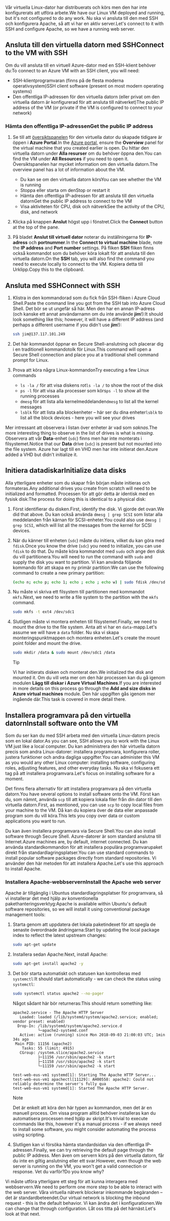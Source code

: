 <span data-ttu-id="0cdcf-101">Vår virtuella Linux-dator har distribuerats och körs men den har inte konfigurerats att utföra arbete.</span><span class="sxs-lookup"><span data-stu-id="0cdcf-101">We have our Linux VM deployed and running, but it's not configured to do any work.</span></span> <span data-ttu-id="0cdcf-102">Nu ska vi ansluta till den med SSH och konfigurera Apache, så att vi har en aktiv server.</span><span class="sxs-lookup"><span data-stu-id="0cdcf-102">Let's connect to it with SSH and configure Apache, so we have a running web server.</span></span>

## <a name="connect-to-the-vm-with-ssh"></a><span data-ttu-id="0cdcf-103">Ansluta till den virtuella datorn med SSH</span><span class="sxs-lookup"><span data-stu-id="0cdcf-103">Connect to the VM with SSH</span></span>

<span data-ttu-id="0cdcf-104">Om du vill ansluta till en virtuell Azure-dator med en SSH-klient behöver du:</span><span class="sxs-lookup"><span data-stu-id="0cdcf-104">To connect to an Azure VM with an SSH client, you will need:</span></span>

- <span data-ttu-id="0cdcf-105">SSH-klientprogramvaran (finns på de flesta moderna operativsystem)</span><span class="sxs-lookup"><span data-stu-id="0cdcf-105">SSH client software (present on most modern operating systems)</span></span>
- <span data-ttu-id="0cdcf-106">Den offentliga IP-adressen för den virtuella datorn (eller privat om den virtuella datorn är konfigurerad för att ansluta till nätverket)</span><span class="sxs-lookup"><span data-stu-id="0cdcf-106">The public IP address of the VM (or private if the VM is configured to connect to your network)</span></span>

### <a name="get-the-public-ip-address"></a><span data-ttu-id="0cdcf-107">Hämta den offentliga IP-adressen</span><span class="sxs-lookup"><span data-stu-id="0cdcf-107">Get the public IP address</span></span>

1. <span data-ttu-id="0cdcf-108">Se till att [översiktspanelen](https://portal.azure.com/triplecrownlabs.onmicrosoft.com?azure-portal=true) för den virtuella dator du skapade tidigare är öppen i **Azure Portal**.</span><span class="sxs-lookup"><span data-stu-id="0cdcf-108">In the [Azure portal](https://portal.azure.com/triplecrownlabs.onmicrosoft.com?azure-portal=true), ensure the **Overview** panel for the virtual machine that you created earlier is open.</span></span> <span data-ttu-id="0cdcf-109">Du hittar den virtuella datorn under **Alla resurser** om du behöver öppna den.</span><span class="sxs-lookup"><span data-stu-id="0cdcf-109">You can find the VM under **All Resources** if you need to open it.</span></span> <span data-ttu-id="0cdcf-110">Översiktspanelen har mycket information om den virtuella datorn.</span><span class="sxs-lookup"><span data-stu-id="0cdcf-110">The overview panel has a lot of information about the VM.</span></span>

    - <span data-ttu-id="0cdcf-111">Du kan se om den virtuella datorn körs</span><span class="sxs-lookup"><span data-stu-id="0cdcf-111">You can see whether the VM is running</span></span>
    - <span data-ttu-id="0cdcf-112">Stoppa eller starta om den</span><span class="sxs-lookup"><span data-stu-id="0cdcf-112">Stop or restart it</span></span>
    - <span data-ttu-id="0cdcf-113">Hämta den offentliga IP-adressen för att ansluta till den virtuella datorn</span><span class="sxs-lookup"><span data-stu-id="0cdcf-113">Get the public IP address to connect to the VM</span></span>
    - <span data-ttu-id="0cdcf-114">Visa aktiviteten för CPU, disk och nätverk</span><span class="sxs-lookup"><span data-stu-id="0cdcf-114">See the activity of the CPU, disk, and network</span></span>

1. <span data-ttu-id="0cdcf-115">Klicka på knappen **Anslut** högst upp i fönstret.</span><span class="sxs-lookup"><span data-stu-id="0cdcf-115">Click the **Connect** button at the top of the pane.</span></span>

1. <span data-ttu-id="0cdcf-116">På bladet **Anslut till virtuell dator** noterar du inställningarna för **IP-adress** och **portnummer**.</span><span class="sxs-lookup"><span data-stu-id="0cdcf-116">In the **Connect to virtual machine** blade, note the **IP address** and **Port number** settings.</span></span> <span data-ttu-id="0cdcf-117">På fliken **SSH** fliken finns också kommandot som du behöver köra lokalt för att ansluta till den virtuella datorn.</span><span class="sxs-lookup"><span data-stu-id="0cdcf-117">On the **SSH** tab, you will also find the command you need to execute locally to connect to the VM.</span></span> <span data-ttu-id="0cdcf-118">Kopiera detta till Urklipp.</span><span class="sxs-lookup"><span data-stu-id="0cdcf-118">Copy this to the clipboard.</span></span>

## <a name="connect-with-ssh"></a><span data-ttu-id="0cdcf-119">Ansluta med SSH</span><span class="sxs-lookup"><span data-stu-id="0cdcf-119">Connect with SSH</span></span>

1. <span data-ttu-id="0cdcf-120">Klistra in den kommandorad som du fick från SSH-fliken i Azure Cloud Shell.</span><span class="sxs-lookup"><span data-stu-id="0cdcf-120">Paste the command line you got from the SSH tab into Azure Cloud Shell.</span></span> <span data-ttu-id="0cdcf-121">Det bör se ut ungefär så här. Men den har en annan IP-adress (och kanske ett annat användarnamn om du inte använde **jim**!):</span><span class="sxs-lookup"><span data-stu-id="0cdcf-121">It should look something like this; however, it will have a different IP address (and perhaps a different username if you didn't use **jim**!):</span></span>

    ```bash
    ssh jim@137.117.101.249
    ```

1. <span data-ttu-id="0cdcf-122">Det här kommandot öppnar en Secure Shell-anslutning och placerar dig i en traditionell kommandotolk för Linux.</span><span class="sxs-lookup"><span data-stu-id="0cdcf-122">This command will open a Secure Shell connection and place you at a traditional shell command prompt for Linux.</span></span>

1. <span data-ttu-id="0cdcf-123">Prova att köra några Linux-kommandon</span><span class="sxs-lookup"><span data-stu-id="0cdcf-123">Try executing a few Linux commands</span></span>
    - <span data-ttu-id="0cdcf-124">`ls -la /` för att visa diskens rot</span><span class="sxs-lookup"><span data-stu-id="0cdcf-124">`ls -la /` to show the root of the disk</span></span>
    - <span data-ttu-id="0cdcf-125">`ps -l` för att visa alla processer som körs</span><span class="sxs-lookup"><span data-stu-id="0cdcf-125">`ps -l` to show all the running processes</span></span>
    - <span data-ttu-id="0cdcf-126">`dmesg` för att lista alla kernelmeddelanden</span><span class="sxs-lookup"><span data-stu-id="0cdcf-126">`dmesg` to list all the kernel messages</span></span>
    - <span data-ttu-id="0cdcf-127">`lsblk` för att lista alla blockenheter – här ser du dina enheter</span><span class="sxs-lookup"><span data-stu-id="0cdcf-127">`lsblk` to list all the block devices - here you will see your drives</span></span>

<span data-ttu-id="0cdcf-128">Mer intressant att observera i listan över enheter är vad som _saknas_.</span><span class="sxs-lookup"><span data-stu-id="0cdcf-128">The more interesting thing to observe in the list of drives is what is _missing_.</span></span> <span data-ttu-id="0cdcf-129">Observera att vår **Data**-enhet (`sdc`) finns men har inte monterats i filsystemet.</span><span class="sxs-lookup"><span data-stu-id="0cdcf-129">Notice that our **Data** drive (`sdc`) is present but not mounted into the file system.</span></span> <span data-ttu-id="0cdcf-130">Azure har lagt till en VHD men har inte initierat den.</span><span class="sxs-lookup"><span data-stu-id="0cdcf-130">Azure added a VHD but didn't initialize it.</span></span>

## <a name="initialize-data-disks"></a><span data-ttu-id="0cdcf-131">Initiera datadiskar</span><span class="sxs-lookup"><span data-stu-id="0cdcf-131">Initialize data disks</span></span>

<span data-ttu-id="0cdcf-132">Alla ytterligare enheter som du skapar från början måste initieras och formateras.</span><span class="sxs-lookup"><span data-stu-id="0cdcf-132">Any additional drives you create from scratch will need to be initialized and formatted.</span></span> <span data-ttu-id="0cdcf-133">Processen för att gör detta är identisk med en fysisk disk:</span><span class="sxs-lookup"><span data-stu-id="0cdcf-133">The process for doing this is identical to a physical disk:</span></span>

1. <span data-ttu-id="0cdcf-134">Först identifierar du disken.</span><span class="sxs-lookup"><span data-stu-id="0cdcf-134">First, identify the disk.</span></span> <span data-ttu-id="0cdcf-135">Vi gjorde det ovan.</span><span class="sxs-lookup"><span data-stu-id="0cdcf-135">We did that above.</span></span> <span data-ttu-id="0cdcf-136">Du kan också använda `dmesg | grep SCSI` som listar alla meddelanden från kärnan för SCSI-enheter.</span><span class="sxs-lookup"><span data-stu-id="0cdcf-136">You could also use `dmesg | grep SCSI`, which will list all the messages from the kernel for SCSI devices.</span></span>

1. <span data-ttu-id="0cdcf-137">När du känner till enheten (`sdc`) måste du initiera, vilket du kan göra med `fdisk`.</span><span class="sxs-lookup"><span data-stu-id="0cdcf-137">Once you know the drive (`sdc`) you need to initialize, you can use `fdisk` to do that.</span></span> <span data-ttu-id="0cdcf-138">Du måste köra kommandot med `sudo` och ange den disk du vill partitionera.</span><span class="sxs-lookup"><span data-stu-id="0cdcf-138">You will need to run the command with `sudo` and supply the disk you want to partition.</span></span> <span data-ttu-id="0cdcf-139">Vi kan använda följande kommando för att skapa en ny primär partition:</span><span class="sxs-lookup"><span data-stu-id="0cdcf-139">We can use the following command to create a new primary partition:</span></span>

    ```bash
    (echo n; echo p; echo 1; echo ; echo ; echo w) | sudo fdisk /dev/sdc
    ```

1. <span data-ttu-id="0cdcf-140">Nu måste vi skriva ett filsystem till partitionen med kommandot `mkfs`.</span><span class="sxs-lookup"><span data-stu-id="0cdcf-140">Next, we need to write a file system to the partition with the `mkfs` command.</span></span>

    ```bash
    sudo mkfs -t ext4 /dev/sdc1
    ```

1. <span data-ttu-id="0cdcf-141">Slutligen måste vi montera enheten till filsystemet.</span><span class="sxs-lookup"><span data-stu-id="0cdcf-141">Finally, we need to mount the drive to the file system.</span></span> <span data-ttu-id="0cdcf-142">Anta att vi har en `data`-mapp.</span><span class="sxs-lookup"><span data-stu-id="0cdcf-142">Let's assume we will have a `data` folder.</span></span> <span data-ttu-id="0cdcf-143">Nu ska vi skapa monteringspunktmappen och montera enheten.</span><span class="sxs-lookup"><span data-stu-id="0cdcf-143">Let's create the mount point folder and mount the drive.</span></span>

    ```bash
    sudo mkdir /data & sudo mount /dev/sdc1 /data
    ```

    > [!TIP]
    > <span data-ttu-id="0cdcf-144">Vi har initierats disken och monterat den.</span><span class="sxs-lookup"><span data-stu-id="0cdcf-144">We initialized the disk and mounted it.</span></span> <span data-ttu-id="0cdcf-145">Om du vill veta mer om den här processen kan du gå igenom modulen **Lägg till diskar i Azure Virtual Machines**.</span><span class="sxs-lookup"><span data-stu-id="0cdcf-145">If you are interested in more details on this process go through the **Add and size disks in Azure virtual machines** module.</span></span> <span data-ttu-id="0cdcf-146">Den här uppgiften gås igenom mer ingående där.</span><span class="sxs-lookup"><span data-stu-id="0cdcf-146">This task is covered in more detail there.</span></span>

## <a name="install-software-onto-the-vm"></a><span data-ttu-id="0cdcf-147">Installera programvara på den virtuella datorn</span><span class="sxs-lookup"><span data-stu-id="0cdcf-147">Install software onto the VM</span></span>

<span data-ttu-id="0cdcf-148">Som du ser kan du med SSH arbeta med den virtuella Linux-datorn precis som en lokal dator.</span><span class="sxs-lookup"><span data-stu-id="0cdcf-148">As you can see, SSH allows you to work with the Linux VM just like a local computer.</span></span> <span data-ttu-id="0cdcf-149">Du kan administrera den här virtuella datorn precis som andra Linux-datorer: installera programvara, konfigurera roller, justera funktioner och andra dagliga uppgifter.</span><span class="sxs-lookup"><span data-stu-id="0cdcf-149">You can administer this VM as you would any other Linux computer: installing software, configuring roles, adjusting features, and other everyday tasks.</span></span> <span data-ttu-id="0cdcf-150">Nu ska vi fokusera ett tag på att installera programvara.</span><span class="sxs-lookup"><span data-stu-id="0cdcf-150">Let's focus on installing software for a moment.</span></span>

<span data-ttu-id="0cdcf-151">Det finns flera alternativ för att installera programvara på den virtuella datorn.</span><span class="sxs-lookup"><span data-stu-id="0cdcf-151">You have several options to install software onto the VM.</span></span> <span data-ttu-id="0cdcf-152">Först kan du, som nämnt, använda `scp` till att kopiera lokala filer från din dator till den virtuella datorn.</span><span class="sxs-lookup"><span data-stu-id="0cdcf-152">First, as mentioned, you can use `scp` to copy local files from your machine to the VM.</span></span> <span data-ttu-id="0cdcf-153">Då kan du kopiera över de data eller anpassade program som du vill köra.</span><span class="sxs-lookup"><span data-stu-id="0cdcf-153">This lets you copy over data or custom applications you want to run.</span></span>

<span data-ttu-id="0cdcf-154">Du kan även installera programvara via Secure Shell.</span><span class="sxs-lookup"><span data-stu-id="0cdcf-154">You can also install software through Secure Shell.</span></span> <span data-ttu-id="0cdcf-155">Azure-datorer är som standard anslutna till Internet.</span><span class="sxs-lookup"><span data-stu-id="0cdcf-155">Azure machines are, by default, internet connected.</span></span> <span data-ttu-id="0cdcf-156">Du kan använda standardkommandon för att installera populära programvarupaket direkt från standardlagringsplatser.</span><span class="sxs-lookup"><span data-stu-id="0cdcf-156">You can use standard commands to install popular software packages directly from standard repositories.</span></span> <span data-ttu-id="0cdcf-157">Vi använder den här metoden för att installera Apache.</span><span class="sxs-lookup"><span data-stu-id="0cdcf-157">Let's use this approach to install Apache.</span></span>

### <a name="install-the-apache-web-server"></a><span data-ttu-id="0cdcf-158">Installera Apache-webbservern</span><span class="sxs-lookup"><span data-stu-id="0cdcf-158">Install the Apache web server</span></span>

<span data-ttu-id="0cdcf-159">Apache är tillgänglig i Ubuntus standardlagringsplatser för programvara, så vi installerar det med hjälp av konventionella pakethanteringsverktyg:</span><span class="sxs-lookup"><span data-stu-id="0cdcf-159">Apache is available within Ubuntu's default software repositories, so we will install it using conventional package management tools:</span></span>

1. <span data-ttu-id="0cdcf-160">Starta genom att uppdatera det lokala paketindexet för att spegla de senaste överordnade ändringarna:</span><span class="sxs-lookup"><span data-stu-id="0cdcf-160">Start by updating the local package index to reflect the latest upstream changes:</span></span>

    ```bash
    sudo apt-get update
    ```
    
1. <span data-ttu-id="0cdcf-161">Installera sedan Apache:</span><span class="sxs-lookup"><span data-stu-id="0cdcf-161">Next, install Apache:</span></span>

    ```bash
    sudo apt-get install apache2 -y
    ```

1. <span data-ttu-id="0cdcf-162">Det bör starta automatiskt och statusen kan kontrolleras med `systemctl`:</span><span class="sxs-lookup"><span data-stu-id="0cdcf-162">It should start automatically - we can check the status using `systemctl`:</span></span>

    ```bash
    sudo systemctl status apache2 --no-pager
    ```

    <span data-ttu-id="0cdcf-163">Något sådant här bör returneras:</span><span class="sxs-lookup"><span data-stu-id="0cdcf-163">This should return something like:</span></span>

    ```output
    apache2.service - The Apache HTTP Server
       Loaded: loaded (/lib/systemd/system/apache2.service; enabled; vendor preset: enabled)
      Drop-In: /lib/systemd/system/apache2.service.d
               └─apache2-systemd.conf
       Active: active (running) since Mon 2018-09-03 21:00:03 UTC; 1min 34s ago
     Main PID: 11156 (apache2)
        Tasks: 55 (limit: 4915)
       CGroup: /system.slice/apache2.service
               ├─11156 /usr/sbin/apache2 -k start
               ├─11158 /usr/sbin/apache2 -k start
               └─11159 /usr/sbin/apache2 -k start

    test-web-eus-vm1 systemd[1]: Starting The Apache HTTP Server...
    test-web-eus-vm1 apachectl[11129]: AH00558: apache2: Could not reliably determine the server's fully qua
    test-web-eus-vm1 systemd[1]: Started The Apache HTTP Server.
    ```
    > [!NOTE]
    > <span data-ttu-id="0cdcf-164">Det är enkelt att köra den här typen av kommandon, men det är en manuell process. Om vissa program alltid behöver installeras kan du automatisera processen med hjälp av skript.</span><span class="sxs-lookup"><span data-stu-id="0cdcf-164">It's trivial to execute commands like this, however it's a manual process - if we always need to install some software, you might consider automating the process using scripting.</span></span>
    
1. <span data-ttu-id="0cdcf-165">Slutligen kan vi försöka hämta standardsidan via den offentliga IP-adressen.</span><span class="sxs-lookup"><span data-stu-id="0cdcf-165">Finally, we can try retrieving the default page through the public IP address.</span></span> <span data-ttu-id="0cdcf-166">Men även om servern körs på den virtuella datorn, får du inte en giltig anslutning eller ett svar.</span><span class="sxs-lookup"><span data-stu-id="0cdcf-166">However, even though the web server is running on the VM, you won't get a valid connection or response.</span></span> <span data-ttu-id="0cdcf-167">Vet du varför?</span><span class="sxs-lookup"><span data-stu-id="0cdcf-167">Do you know why?</span></span>

<span data-ttu-id="0cdcf-168">Vi måste utföra ytterligare ett steg för att kunna interagera med webbservern.</span><span class="sxs-lookup"><span data-stu-id="0cdcf-168">We need to perform one more step to be able to interact with the web server.</span></span> <span data-ttu-id="0cdcf-169">Våra virtuella nätverk blockerar inkommande begäranden – det är standardbeteendet.</span><span class="sxs-lookup"><span data-stu-id="0cdcf-169">Our virtual network is blocking the inbound request - this is the default behavior.</span></span> <span data-ttu-id="0cdcf-170">Vi kan ändra det i konfigurationen.</span><span class="sxs-lookup"><span data-stu-id="0cdcf-170">We can change that through configuration.</span></span> <span data-ttu-id="0cdcf-171">Låt oss titta på det härnäst.</span><span class="sxs-lookup"><span data-stu-id="0cdcf-171">Let's look at that next.</span></span>
